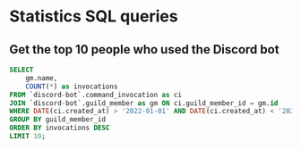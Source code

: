 # Statistics SQL queries

## Get the top 10 people who used the Discord bot
```sql
SELECT
	gm.name,
    COUNT(*) as invocations
FROM `discord-bot`.command_invocation as ci
JOIN `discord-bot`.guild_member as gm ON ci.guild_member_id = gm.id
WHERE DATE(ci.created_at) > '2022-01-01' AND DATE(ci.created_at) < '2022-02-01'
GROUP BY guild_member_id
ORDER BY invocations DESC
LIMIT 10;
```
